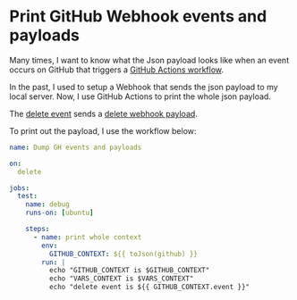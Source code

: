# Print GitHub Webhook events and payloads

Many times, I want to know what the Json payload looks like when an event occurs on GitHub that triggers a [GitHub Actions workflow](https://docs.github.com/en/actions/using-workflows/events-that-trigger-workflows).

In the past, I used to setup a Webhook that sends the json payload to my local server.
Now, I use GitHub Actions to print the whole json payload.

The [delete event](https://docs.github.com/en/actions/using-workflows/events-that-trigger-workflows#delete) sends a [delete webhook payload](https://docs.github.com/en/webhooks-and-events/webhooks/webhook-events-and-payloads#delete).

To print out the payload, I use the workflow below:

```yaml
name: Dump GH events and payloads

on:
  delete

jobs:
  test:
    name: debug
    runs-on: [ubuntu]

    steps:
      - name: print whole context
        env:
          GITHUB_CONTEXT: ${{ toJson(github) }}
        run: |
          echo "GITHUB_CONTEXT is $GITHUB_CONTEXT"
          echo "VARS_CONTEXT is $VARS_CONTEXT"
          echo "delete event is ${{ GITHUB_CONTEXT.event }}"
```
